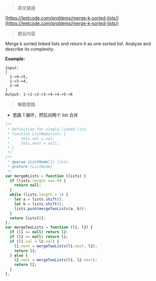 <!--
 * @Author: FBB
 * @Date: 2020-04-27 16:24:29
 * @LastEditors: FBB
 * @LastEditTime: 2020-04-27 16:27:26
 * @Description:
 -->

> 原文链接

[https://leetcode.com/problems/merge-k-sorted-lists/](https://leetcode.com/problems/merge-k-sorted-lists/)

> 题目内容

Merge k sorted linked lists and return it as one sorted list. Analyze and describe its complexity.

**Example:**

```
Input:
[
  1->4->5,
  1->3->4,
  2->6
]
Output: 1->1->2->3->4->4->5->6
```

> 解题思路

- 思路 1
  循环，然后对两个 list 合并

```js
/**
 * Definition for singly-linked list.
 * function ListNode(val) {
 *     this.val = val;
 *     this.next = null;
 * }
 */
/**
 * @param {ListNode[]} lists
 * @return {ListNode}
 */
var mergeKLists = function (lists) {
  if (lists.length === 0) {
    return null;
  }
  while (lists.length > 1) {
    let a = lists.shift();
    let b = lists.shift();
    lists.push(mergeTwoLists(a, b));
  }
  return lists[0];
};
var mergeTwoLists = function (l1, l2) {
  if (l1 == null) return l2;
  if (l2 == null) return l1;
  if (l1.val < l2.val) {
    l1.next = mergeTwoLists(l1.next, l2);
    return l1;
  } else {
    l2.next = mergeTwoLists(l1, l2.next);
    return l2;
  }
};
```
